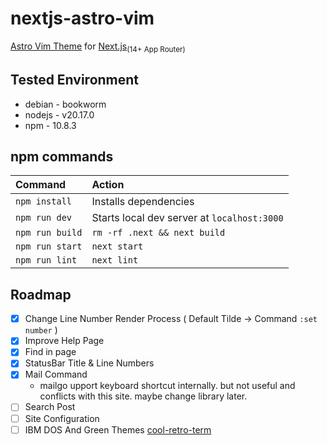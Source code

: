 # nextjs-astro-vim

[Astro Vim Theme](https://github.com/albertoperdomo2/astro-vim) for [Next.js](https://nextjs.org/)<sub>(14+ App Router)</sub>

## Tested Environment

- debian - bookworm
- nodejs - v20.17.0
- npm - 10.8.3

## npm commands

| Command                | Action                                             |
| :--------------------- | :------------------------------------------------- |
| `npm install`          | Installs dependencies                              |
| `npm run dev`          | Starts local dev server at `localhost:3000`        |
| `npm run build`        | `rm -rf .next && next build`                       |
| `npm run start`        | `next start`                                       |
| `npm run lint`         | `next lint`                                        |

## Roadmap

- [x] Change Line Number Render Process ( Default Tilde -> Command `:set number` )
- [x] Improve Help Page
- [x] Find in page
- [x] StatusBar Title & Line Numbers
- [x] Mail Command
  * mailgo upport keyboard shortcut internally. but not useful and conflicts with this site. maybe change library later.
- [ ] Search Post
- [ ] Site Configuration
- [ ] IBM DOS And Green Themes [cool-retro-term](https://github.com/Swordfish90/cool-retro-term)
